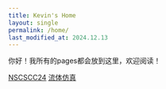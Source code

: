 ```yaml
---
title: Kevin's Home
layout: single
permalink: /home/
last_modified_at: 2024.12.13
---
```


你好！我所有的pages都会放到这里，欢迎阅读！

[NSCSCC24](../nscscc/)
[流体仿真](../fluidsim/)
